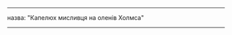 - - -
назва: "Капелюх мисливця на оленів Холмса"
- - -

<YouTube id='H24VBFMZJF4' />

<PatternDocs pattern='holmes' />

